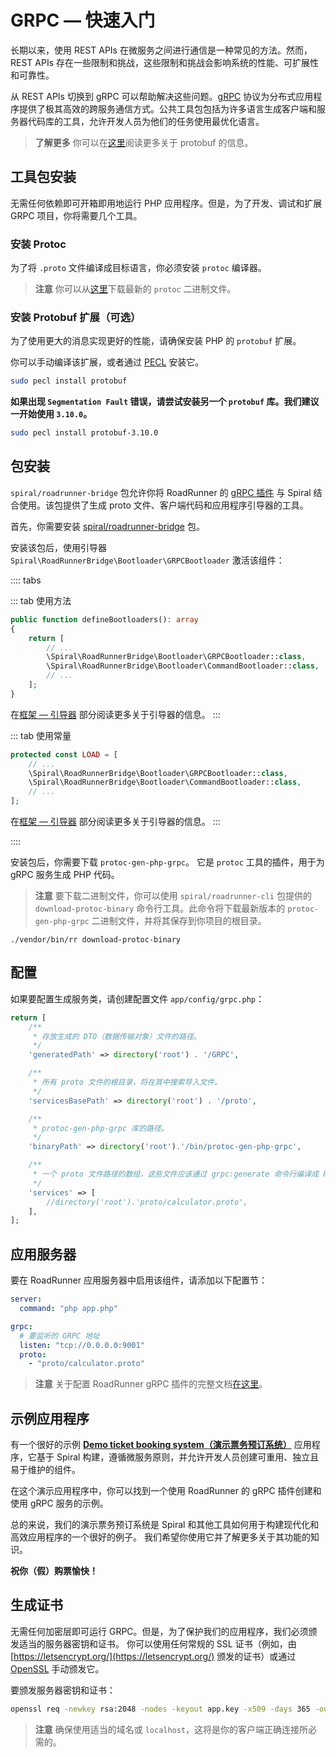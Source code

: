 # GRPC — 快速入门

长期以来，使用 REST APIs 在微服务之间进行通信是一种常见的方法。然而，REST APIs 存在一些限制和挑战，这些限制和挑战会影响系统的性能、可扩展性和可靠性。

从 REST APIs 切换到 gRPC 可以帮助解决这些问题。[gRPC](https://grpc.io/) 协议为分布式应用程序提供了极其高效的跨服务通信方式。公共工具包包括为许多语言生成客户端和服务器代码库的工具，允许开发人员为他们的任务使用最优化语言。

> **了解更多**
> 你可以在[这里](https://developers.google.com/protocol-buffers/docs/overview)阅读更多关于 protobuf 的信息。

## 工具包安装

无需任何依赖即可开箱即用地运行 PHP 应用程序。但是，为了开发、调试和扩展 GRPC 项目，你将需要几个工具。

### 安装 Protoc

为了将 `.proto` 文件编译成目标语言，你必须安装 `protoc` 编译器。

> **注意**
> 你可以从[这里](https://github.com/protocolbuffers/protobuf/releases)下载最新的 `protoc` 二进制文件。

### 安装 Protobuf 扩展（可选）

为了使用更大的消息实现更好的性能，请确保安装 PHP 的 `protobuf` 扩展。

你可以手动编译该扩展，或者通过 [PECL](https://pecl.php.net/package/protobuf) 安装它。

```bash
sudo pecl install protobuf
```

**如果出现 `Segmentation Fault` 错误，请尝试安装另一个 `protobuf` 库。我们建议一开始使用 `3.10.0`。**

```bash
sudo pecl install protobuf-3.10.0
```

## 包安装

`spiral/roadrunner-bridge` 包允许你将 RoadRunner 的
[gRPC 插件](https://roadrunner.dev/docs/app-server-grpc) 与 Spiral 结合使用。该包提供了生成 proto 文件、客户端代码和应用程序引导器的工具。

首先，你需要安装 [spiral/roadrunner-bridge](../start/server.md#roadrunner-bridge) 包。

安装该包后，使用引导器 `Spiral\RoadRunnerBridge\Bootloader\GRPCBootloader` 激活该组件：

:::: tabs

::: tab 使用方法

```php app/src/Application/Kernel.php
public function defineBootloaders(): array
{
    return [
        // ...
        \Spiral\RoadRunnerBridge\Bootloader\GRPCBootloader::class,
        \Spiral\RoadRunnerBridge\Bootloader\CommandBootloader::class,
        // ...
    ];
}
```

在[框架 — 引导器](../framework/bootloaders.md) 部分阅读更多关于引导器的信息。
:::

::: tab 使用常量

```php app/src/Application/Kernel.php
protected const LOAD = [
    // ...
    \Spiral\RoadRunnerBridge\Bootloader\GRPCBootloader::class,
    \Spiral\RoadRunnerBridge\Bootloader\CommandBootloader::class,
    // ...
];
```

在[框架 — 引导器](../framework/bootloaders.md) 部分阅读更多关于引导器的信息。
:::

::::

安装包后，你需要下载 `protoc-gen-php-grpc`。 它是 `protoc` 工具的插件，用于为 gRPC 服务生成 PHP 代码。

> **注意**
> 要下载二进制文件，你可以使用 `spiral/roadrunner-cli` 包提供的 `download-protoc-binary` 命令行工具。此命令将下载最新版本的 `protoc-gen-php-grpc` 二进制文件，并将其保存到你项目的根目录。

```terminal
./vendor/bin/rr download-protoc-binary
```

## 配置

如果要配置生成服务类，请创建配置文件 `app/config/grpc.php`：

```php app/config/grpc.php
return [
    /**
     * 存放生成的 DTO（数据传输对象）文件的路径。
     */
    'generatedPath' => directory('root') . '/GRPC',

    /**
     * 所有 proto 文件的根目录，将在其中搜索导入文件。
     */
    'servicesBasePath' => directory('root') . '/proto',

    /**
     * protoc-gen-php-grpc 库的路径。
     */
    'binaryPath' => directory('root').'/bin/protoc-gen-php-grpc',

    /**
     * 一个 proto 文件路径的数组，这些文件应该通过 grpc:generate 命令行编译成 PHP。
     */
    'services' => [
        //directory('root').'proto/calculator.proto',
    ],
];
```

## 应用服务器

要在 RoadRunner 应用服务器中启用该组件，请添加以下配置节：

```yaml .rr.yaml
server:
  command: "php app.php"

grpc:
  # 要监听的 GRPC 地址
  listen: "tcp://0.0.0.0:9001"
  proto:
    - "proto/calculator.proto"
```

> **注意**
> 关于配置 RoadRunner gRPC 插件的完整文档[在这里](https://roadrunner.dev/docs/app-server-grpc)。

## 示例应用程序

有一个很好的示例 [**Demo ticket booking system（演示票务预订系统）**](https://github.com/spiral/ticket-booking) 应用程序，它基于 Spiral 构建，遵循微服务原则，并允许开发人员创建可重用、独立且易于维护的组件。

在这个演示应用程序中，你可以找到一个使用 RoadRunner 的 gRPC 插件创建和使用 gRPC 服务的示例。

总的来说，我们的演示票务预订系统是 Spiral 和其他工具如何用于构建现代化和高效应用程序的一个很好的例子。 我们希望你使用它并了解更多关于其功能的知识。

**祝你（假）购票愉快！**

## 生成证书

无需任何加密层即可运行 GRPC。但是，为了保护我们的应用程序，我们必须颁发适当的服务器密钥和证书。 你可以使用任何常规的 SSL 证书（例如，由 [https://letsencrypt.org/](https://letsencrypt.org/) 颁发的证书）或通过 [OpenSSL](https://www.openssl.org/) 手动颁发它。

要颁发服务器密钥和证书：

```bash
openssl req -newkey rsa:2048 -nodes -keyout app.key -x509 -days 365 -out app.crt
```

> **注意**
> 确保使用适当的域名或 `localhost`，这将是你的客户端正确连接所必需的。
